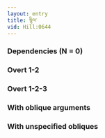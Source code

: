 ```yaml
---
layout: entry
title: སྙིལ་
vid: Hill:0644
---
```

### Dependencies (N = 0)


### Overt 1-2


### Overt 1-2-3


### With oblique arguments


### With unspecified obliques
